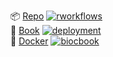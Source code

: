 <!-- badges: start -->
📦 [Repo](https://github.com/vjcitn/YESCDSbook) [![rworkflows](https://img.shields.io/github/actions/workflow/status/vjcitn/YESCDSbook/rworkflows.yml?label=Package%20check)](https://github.com/vjcitn/YESCDSbook/actions/workflows/rworkflows.yml)   
📖 [Book](https://vjcitn.github.io/YESCDSbook/devel) [![deployment](https://img.shields.io/github/actions/workflow/status/vjcitn/YESCDSbook/pages/pages-build-deployment?label=Book%20deployment)](https://github.com/vjcitn/YESCDSbook/actions/workflows/pages/pages-build-deployment)  
🐳 [Docker](https://github.com/vjcitn/YESCDSbook/pkgs/container/YESCDSbook) [![biocbook](https://img.shields.io/github/actions/workflow/status/vjcitn/YESCDSbook/biocbook.yml?label=Docker%20image)](https://github.com/vjcitn/YESCDSbook/actions/workflows/biocbook.yml)  
<!-- badges: end -->
